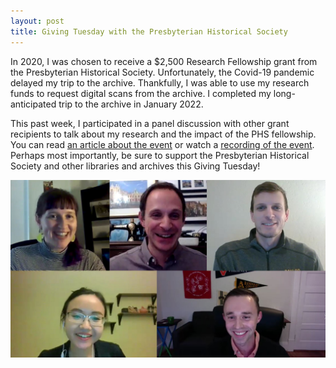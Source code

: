 ```yaml
---
layout: post
title: Giving Tuesday with the Presbyterian Historical Society
---
```


In 2020, I was chosen to receive a $2,500 Research Fellowship grant from the Presbyterian Historical Society. Unfortunately, the Covid-19 pandemic delayed my trip to the archive. Thankfully, I was able to use my research funds to request digital scans from the archive. I completed my long-anticipated trip to the archive in January 2022. 

This past week, I participated in a panel discussion with other grant recipients to talk about my research and the impact of the PHS fellowship. You can read [an article about the event](https://www.pcusa.org/news/2022/11/28/phs-webinar-celebrates-research-fellows-for-giving/) or watch a [recording of the event](https://youtu.be/l_JhyuhZZKc). Perhaps most importantly, be sure to support the Presbyterian Historical Society and other libraries and archives this Giving Tuesday!


<a href="https://www.history.pcusa.org/blog/2022/11/past-phs-live-archival-research-past-phs-fellows">
<img class="headshot" src="Images/PHS.jpg" alt="Screenshot of the PHS LIVE webinar. Clockwise, starting in left corner: PHS Communications Associate McKenna Britton, Dr. Reuben Loffman, Dr. Paul Putz, Sopanit Angusingha, and Dr. Connor Kenaston"></a>
